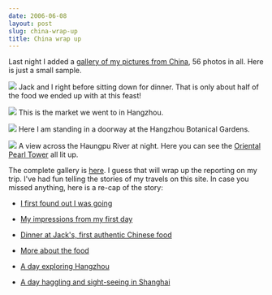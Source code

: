 ```yaml
---
date: 2006-06-08
layout: post
slug: china-wrap-up
title: China wrap up
---
```


Last night I added a [gallery of my pictures from China](http://www.geldmacher.net/galleries/thumbnails.php?album=21), 56 photos in all. Here is just a small sample.

![](http://www.geldmacher.net/galleries/albums/travel/shanghai-2006-05/normal_IMG_0984.JPG)
Jack and I right before sitting down for dinner. That is only about half of the food we ended up with at this feast!

![](http://www.geldmacher.net/galleries/albums/travel/shanghai-2006-05/normal_IMG_1124.JPG)
This is the market we went to in Hangzhou.

![](http://www.geldmacher.net/galleries/albums/travel/shanghai-2006-05/normal_IMG_1121.JPG)
Here I am standing in a doorway at the Hangzhou Botanical Gardens.

![](http://www.geldmacher.net/galleries/albums/travel/shanghai-2006-05/normal_IMG_1172.JPG)
A view across the Haungpu River at night. Here you can see the [Oriental Pearl Tower](http://en.wikipedia.org/wiki/Oriental_Pearl_Tower) all lit up.

The complete gallery is [here](http://www.geldmacher.net/galleries/thumbnails.php?album=21). I guess that will wrap up the reporting on my trip. I've had fun telling the stories of my travels on this site. In case you missed anything, here is a re-cap of the story:





  * [I first found out I was going](http://www.geldmacher.net/index.php/2006/05/27/news-from-the-world-travel-department/)


  * [My impressions from my first day](http://http://www.geldmacher.net/index.php/2006/05/30/219/)


  * [Dinner at Jack's, first authentic Chinese food](http://www.geldmacher.net/index.php/2006/06/01/chinese-hosptitality/)


  * [More about the food](http://www.geldmacher.net/index.php/2006/06/02/chinese-food-aint-crab-rangoon/)


  * [A day exploring Hangzhou](http://www.geldmacher.net/index.php/2006/06/03/weekend-sight-seeing-hangzhou/)


  * [A day haggling and sight-seeing in Shanghai](http://www.geldmacher.net/index.php/2006/06/04/weekend-sight-seeing-shanghai/)



